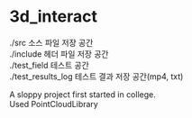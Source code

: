 # 3d_interact

./src 소스 파일 저장 공간   
./include 헤더 파일 저장 공간   
./test_field 테스트 공간   
./test_results_log 테스트 결과 저장 공간(mp4, txt)   

A sloppy project first started in college.   
Used PointCloudLibrary   
